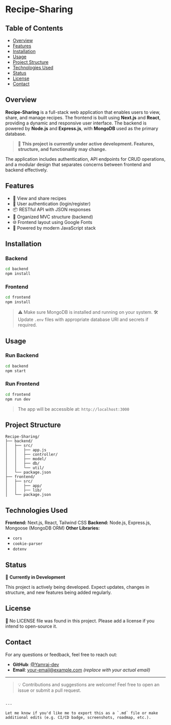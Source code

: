 
# Recipe-Sharing

## Table of Contents

- [Overview](#overview)
- [Features](#features)
- [Installation](#installation)
- [Usage](#usage)
- [Project Structure](#project-structure)
- [Technologies Used](#technologies-used)
- [Status](#status)
- [License](#license)
- [Contact](#contact)

## Overview

**Recipe-Sharing** is a full-stack web application that enables users to view, share, and manage recipes. The frontend is built using **Next.js** and **React**, providing a dynamic and responsive user interface. The backend is powered by **Node.js** and **Express.js**, with **MongoDB** used as the primary database.

> 🚧 **This project is currently under active development. Features, structure, and functionality may change.**

The application includes authentication, API endpoints for CRUD operations, and a modular design that separates concerns between frontend and backend effectively.

## Features

- 🍲 View and share recipes  
- 🔐 User authentication (login/register)  
- 📦 RESTful API with JSON responses  
- 🧠 Organized MVC structure (backend)  
- 🌐 Frontend layout using Google Fonts  
- 🚀 Powered by modern JavaScript stack  

## Installation

### Backend

```bash
cd backend
npm install
````

### Frontend

```bash
cd frontend
npm install
```

> ⚠️ Make sure MongoDB is installed and running on your system.
> 🛠️ Update `.env` files with appropriate database URI and secrets if required.

## Usage

### Run Backend

```bash
cd backend
npm start
```

### Run Frontend

```bash
cd frontend
npm run dev
```

> The app will be accessible at:
> `http://localhost:3000`

## Project Structure

```
Recipe-Sharing/
├── backend/
│   ├── src/
│   │   ├── app.js
│   │   ├── controller/
│   │   ├── model/
│   │   ├── db/
│   │   └── util/
│   └── package.json
├── frontend/
│   ├── src/
│   │   ├── app/
│   │   ├── lib/
│   └── package.json
```

## Technologies Used

**Frontend:** Next.js, React, Tailwind CSS
**Backend:** Node.js, Express.js, Mongoose (MongoDB ORM)
**Other Libraries:**

* `cors`
* `cookie-parser`
* `dotenv`

## Status

🚧 **Currently in Development**

This project is actively being developed. Expect updates, changes in structure, and new features being added regularly.

## License

📄 No LICENSE file was found in this project.
Please add a license if you intend to open-source it.

## Contact

For any questions or feedback, feel free to reach out:

* **GitHub**: [@Yamraj-dev](https://github.com/Yamraj-dev)
* **Email**: [your-email@example.com](mailto:prathameshmonde.pm@gmail.com) *(replace with your actual email)*

---

> 💡 Contributions and suggestions are welcome! Feel free to open an issue or submit a pull request.

```

---

Let me know if you'd like me to export this as a `.md` file or make additional edits (e.g. CI/CD badge, screenshots, roadmap, etc.).
```
